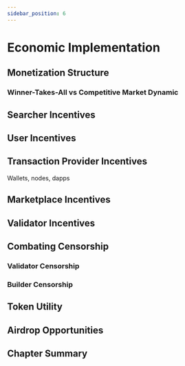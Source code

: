 ```yaml
---
sidebar_position: 6
---
```


# Economic Implementation

## Monetization Structure
### Winner-Takes-All vs Competitive Market Dynamic
## Searcher Incentives
## User Incentives
## Transaction Provider Incentives
Wallets, nodes, dapps
## Marketplace Incentives
## Validator Incentives
## Combating Censorship
### Validator Censorship
### Builder Censorship
## Token Utility
## Airdrop Opportunities
## Chapter Summary
